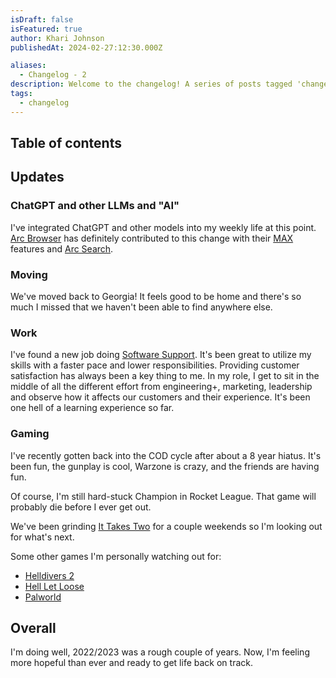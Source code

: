 ```yaml
---
isDraft: false
isFeatured: true
author: Khari Johnson
publishedAt: 2024-02-27:12:30.000Z

aliases:
  - Changelog - 2
description: Welcome to the changelog! A series of posts tagged 'changelog' that let me share the things I've been enjoying recently.
tags:
  - changelog
---
```


## Table of contents

## Updates

### ChatGPT and other LLMs and "AI"

I've integrated ChatGPT and other models into my weekly life at this point. [Arc Browser](arc-browser) has definitely contributed to this change with their [MAX](arc-max) features and [Arc Search](arc-search).

### Moving

We've moved back to Georgia! It feels good to be home and there's so much I missed that we haven't been able to find anywhere else.

### Work

I've found a new job doing [Software Support](/work/software-support). It's been great to utilize my skills with a faster pace and lower responsibilities. Providing customer satisfaction has always been a key thing to me. In my role, I get to sit in the middle of all the different effort from engineering+, marketing, leadership and observe how it affects our customers and their experience. It's been one hell of a learning experience so far.

### Gaming

I've recently gotten back into the COD cycle after about a 8 year hiatus. It's been fun, the gunplay is cool, Warzone is crazy, and the friends are having fun.

Of course, I'm still hard-stuck Champion in Rocket League. That game will probably die before I ever get out.

We've been grinding [It Takes Two](it-takes-two) for a couple weekends so I'm looking out for what's next.

Some other games I'm personally watching out for:

- [Helldivers 2](helldivers-2)
- [Hell Let Loose](hell-let-loose)
- [Palworld](palworld)

## Overall

I'm doing well, 2022/2023 was a rough couple of years. Now, I'm feeling more hopeful than ever and ready to get life back on track.

<!-- References  -->

[arc-browser]: https://arc.net/ 'Arc Browser'
[arc-max]: https://arc.net/max 'Arc Browser: Max'
[arc-search]: https://arc.net/blog/arc-search 'Arc Search'
[helldivers-2]: https://store.steampowered.com/app/553850/HELLDIVERS_2/ 'Helldivers 2'
[hell-let-loose]: https://store.steampowered.com/app/686810/Hell_Let_Loose/ 'Hell Let Loose'
[palworld]: https://store.steampowered.com/app/1623730/Palworld/ 'Palworld'
[it-take-two]: https://store.steampowered.com/app/1426210/It_Takes_Two/ 'It Takes Two'
